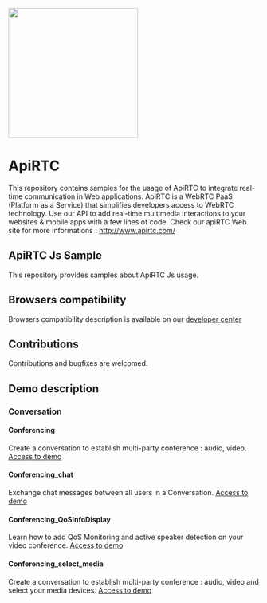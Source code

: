 
<a href="https://www.apirtc.com"><img src="https://apirtc.com/wp-content/uploads/2018/09/ApiRTC_relook_branding_v01.png" width="260"></a>


# ApiRTC
This repository contains samples for the usage of ApiRTC to integrate real-time communication in Web applications.
ApiRTC is a WebRTC PaaS (Platform as a Service) that simplifies developers access to WebRTC technology.
Use our API to add real-time multimedia interactions to your websites & mobile apps with a few lines of code.
Check our apiRTC Web site for more informations : http://www.apirtc.com/

## ApiRTC Js Sample
This repository provides samples about ApiRTC Js usage.

## Browsers compatibility
Browsers compatibility description is available on our [developer center](https://dev.apirtc.com/compatibility/index)

## Contributions
Contributions and bugfixes are welcomed.

## Demo description
### Conversation
#### Conferencing
Create a conversation to establish multi-party conference : audio, video.
[Access to demo](https://dev.apirtc.com/tutorials/conferencing/conf)
#### Conferencing_chat
Exchange chat messages between all users in a Conversation.
[Access to demo](https://dev.apirtc.com/tutorials/conferencing/chat)
#### Conferencing_QoSInfoDisplay
Learn how to add QoS Monitoring and active speaker detection on your video conference.
[Access to demo](https://dev.apirtc.com/tutorials/conferencing/conf_qos)
#### Conferencing_select_media
Create a conversation to establish multi-party conference : audio, video and select your media devices.
[Access to demo](https://dev.apirtc.com/tutorials/conferencing/conf_select)
